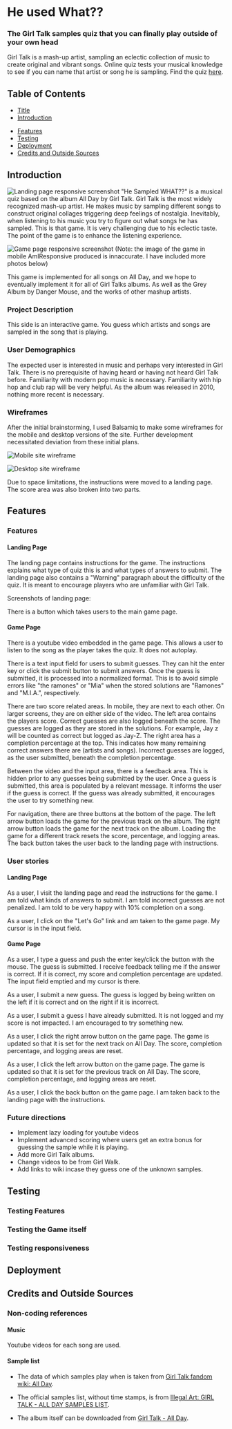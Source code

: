 # He used What?? <a name="title"></a>
### The Girl Talk samples quiz that you can finally play outside of your own head
Girl Talk is a mash-up artist, sampling an eclectic collection of music to create original and vibrant songs. Online quiz tests your musical knowledge to see if you can name that artist or song he is sampling. Find the quiz <a href="https://smtilson.github.io/pp2-quiz-project/">here</a>.

## Table of Contents <a name="toc"></a>
- [Title](#title)
- [Introduction](#intro)
<!--- [Design Planes](#planes)-->
- [Features](#features)
- [Testing](#testing)
- [Deployment](#deployment)
- [Credits and Outside Sources](#credits)

## Introduction <a name="intro"></a>

![Landing page responsive screenshot](/assets/images/screenshots/landing-page-amiresponsive.png)
"He Sampled WHAT??" is a musical quiz based on the album All Day by Girl Talk. Girl Talk is the most widely recognized mash-up artist. He makes music by sampling different songs to construct original collages triggering deep feelings of nostalgia. Inevitably, when listening to his music you try to figure out what songs he has sampled. This is that game. It is very challenging due to his eclectic taste. The point  of the game is to enhance the listening experience.

![Game page responsive screenshot](/assets/images/screenshots/game-page-amiresponsive.png)
(Note: the image of the game in mobile AmIResponsive produced is innaccurate. I have included more photos below) <!-- loose end -->

This game is implemented for all songs on All Day, and we hope to eventually implement it for all of Girl Talks albums. As well as the Grey Album by Danger Mouse, and the works of other mashup artists.

### Project Description
This side is an interactive game. You guess which artists and songs are sampled in the song that is playing.

### User Demographics
The expected user is interested in music and perhaps very interested in Girl Talk. There is no prerequisite of having heard or having not heard Girl Talk before. Familiarity with modern pop music is necessary. Familiarity with hip hop and club rap will be very helpful. As the album was released in 2010, nothing more recent is necessary.

### Wireframes
After the initial brainstorming, I used Balsamiq to make some wireframes for the mobile and desktop versions of the site. Further development necessitated deviation from these initial plans.

![Mobile site wireframe](/assets/images/screenshots/wireframe-mobile.png)

![Desktop site wireframe](/assets/images/screenshots/wireframe-desktop.png)

Due to space limitations, the instructions were moved to a landing page.
The score area was also broken into two parts.

## Features <a name="features"></a>
### Features
<!--needs screenshots-->
#### Landing Page
The landing page contains instructions for the game. The instructions explains what type of quiz this is and what types of answers to submit. The landing page also contains a "Warning" paragraph about the difficulty of the quiz. It is meant to encourage players who are unfamiliar with Girl Talk.

Screenshots of landing page:

There is a button which takes users to the main game page.

#### Game Page
There is a youtube video embedded in the game page. This allows a user to listen to the song as the player takes the quiz. It does not autoplay.

There is a text input field for users to submit guesses. They can hit the enter key or click the submit button to submit answers. Once the guess is submitted, it is processed into a normalized format. This is to avoid simple errors like "the ramones" or "Mia" when the stored solutions are "Ramones" and "M.I.A.", respectively. 

There are two score related areas. In mobile, they are next to each other. On larger screens, they are on either side of the video. The left area contains the players score. Correct guesses are also logged beneath the score. The guesses are logged as they are stored in the solutions. For example, Jay z will be counted as correct but logged as Jay-Z. The right area has a completion percentage at the top. This indicates how many remaining correct answers there are (artists and songs). Incorrect guesses are logged, as the user submitted, beneath the completion percentage.

Between the video and the input area, there is a feedback area. This is hidden prior to any guesses being submitted by the user. Once a guess is submitted, this area is populated by a relevant message. It informs the user if the guess is correct. If the guess was already submitted, it encourages the user to try something new.

For navigation, there are three buttons at the bottom of the page. The left arrow button loads the game for the previous track on the album. The right arrow button loads the game for the next track on the album. Loading the game for a different track resets the score, percentage, and logging areas. The back button takes the user back to the landing page with instructions.

### User stories
#### Landing Page
As a user, I visit the landing page and read the instructions for the game. I am told what kinds of answers to submit. I am told incorrect guesses are not penalized. I am told to be very happy with 10% completion on a song.

As a user, I click on the "Let's Go" link and am taken to the game page. My cursor is in the input field.

#### Game Page

As a user, I type a guess and push the enter key/click the button with the mouse. The guess is submitted. I receive feedback telling me if the answer is correct. If it is correct, my score and completion percentage are updated. The input field emptied and my cursor is there.

As a user, I submit a new guess. The guess is logged by being written on the left if it is correct and on the right if it is incorrect.

As a user, I submit a guess I have already submitted. It is not logged and my score is not impacted. I am encouraged to try something new.

As a user, I click the right arrow button on the game page. The game is updated so that it is set for the next track on All Day. The score, completion percentage, and logging areas are reset.

As a user, I click the left arrow button on the game page. The game is updated so that it is set for the previous track on All Day. The score, completion percentage, and logging areas are reset.

As a user, I click the back button on the game page. I am taken back to the landing page with the instructions.

### Future directions

- Implement lazy loading for youtube videos
- Implement advanced scoring where users get an extra bonus for guessing the sample while it is playing.
- Add more Girl Talk albums.
- Change videos to be from Girl Walk.
- Add links to wiki incase they guess one of the unknown samples.

## Testing <a name="testing"></a>

### Testing Features

### Testing the Game itself

### Testing responsiveness

## Deployment <a name="deployment"></a>

## Credits and Outside Sources <a name="credits"></a>

### Non-coding references

#### Music
Youtube videos for each song are used.

#### Sample list

- The data of which samples play when is taken from <a href="https://girltalk.fandom.com/wiki/All_Day">Girl Talk fandom wiki: All Day</a>.

- The official samples list, without time stamps, is from <a href="https://illegalart.net/allday/samples.html">Illegal Art: GIRL TALK - ALL DAY SAMPLES LIST</a>.

- The album itself can be downloaded from <a href="https://illegalart.net/allday/">Girl Talk - All Day</a>.
